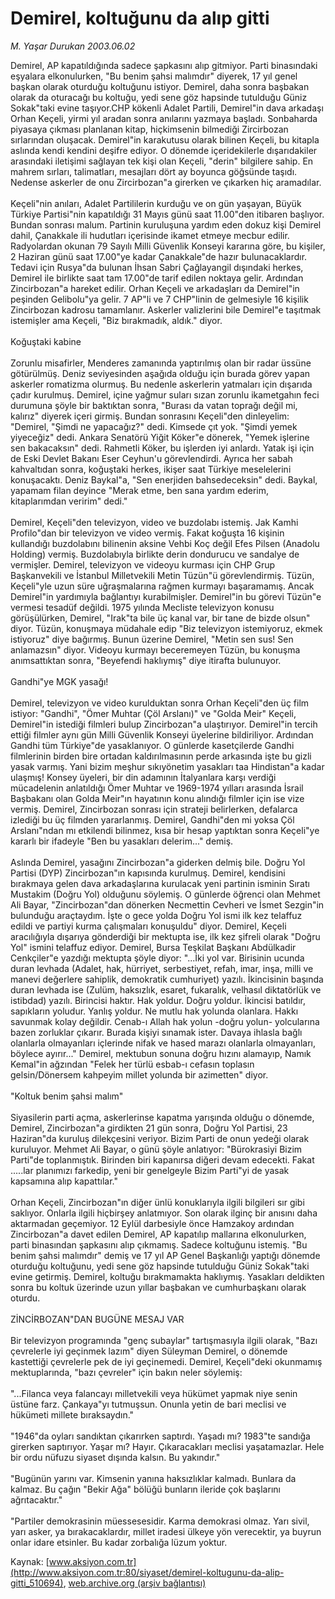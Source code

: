 # Demirel, koltuğunu da alıp gitti

*M. Yaşar Durukan 2003.06.02*

<div class="pNewsDetailMainContent ctx_content" itemprop="articleBody">
 Demirel, AP kapatıldığında sadece şapkasını alıp gitmiyor. Parti binasındaki eşyalara elkonulurken, "Bu benim şahsi malımdır" diyerek, 17 yıl genel başkan olarak oturduğu koltuğunu istiyor. Demirel, daha sonra başbakan olarak da oturacağı bu koltuğu, yedi sene göz hapsinde tutulduğu Güniz Sokak"taki evine taşıyor.CHP kökenli Adalet Partili, Demirel"in dava arkadaşı Orhan Keçeli, yirmi yıl aradan sonra anılarını yazmaya başladı. Sonbaharda piyasaya çıkması planlanan kitap, hiçkimsenin bilmediği Zircirbozan sırlarından oluşacak. Demirel"in karakutusu olarak bilinen Keçeli, bu kitapla aslında kendi kendini deşifre ediyor. O dönemde içeridekilerle dışarıdakiler arasındaki iletişimi sağlayan tek kişi olan Keçeli, "derin" bilgilere sahip. En mahrem sırları, talimatları, mesajları dört ay boyunca göğsünde taşıdı. Nedense askerler de onu Zircirbozan"a girerken ve çıkarken hiç aramadılar.
 <br/>
 <br/>
 Keçeli"nin anıları, Adalet Partililerin kurduğu ve on gün yaşayan, Büyük Türkiye Partisi"nin kapatıldığı 31 Mayıs günü saat 11.00"den itibaren başlıyor. Bundan sonrası malum. Partinin kuruluşuna yardım eden dokuz kişi Demirel dahil, Çanakkale ili hudutları içerisinde ikamet etmeye mecbur edilir. Radyolardan okunan 79 Sayılı Milli Güvenlik Konseyi kararına göre, bu kişiler, 2 Haziran günü saat 17.00"ye kadar Çanakkale"de hazır bulunacaklardır. Tedavi için Rusya"da bulunan İhsan Sabri Çağlayangil dışındaki herkes, Demirel ile birlikte saat tam 17.00"de tarif edilen noktaya gelir. Ardından Zincirbozan"a hareket edilir. Orhan Keçeli ve arkadaşları da Demirel"in peşinden Gelibolu"ya gelir. 7 AP"li ve 7 CHP"linin de gelmesiyle 16 kişilik Zincirbozan kadrosu tamamlanır. Askerler valizlerini bile Demirel"e taşıtmak istemişler ama Keçeli, "Biz bırakmadık, aldık." diyor.
 <br/>
 <br/>
 Koğuştaki kabine
 <br/>
 <br/>
 Zorunlu misafirler, Menderes zamanında yaptırılmış olan bir radar üssüne götürülmüş. Deniz seviyesinden aşağıda olduğu için burada görev yapan askerler romatizma olurmuş. Bu nedenle askerlerin yatmaları için dışarıda çadır kurulmuş. Demirel, içine yağmur suları sızan zorunlu ikametgahın feci durumuna şöyle bir baktıktan sonra, "Burası da vatan toprağı değil mi, kalırız" diyerek içeri girmiş. Bundan sonrasını Keçeli"den dinleyelim: "Demirel, "Şimdi ne yapacağız?" dedi. Kimsede çıt yok. "Şimdi yemek yiyeceğiz" dedi. Ankara Senatörü Yiğit Köker"e dönerek, "Yemek işlerine sen bakacaksın" dedi. Rahmetli Köker, bu işlerden iyi anlardı. Yatak işi için de Eski Devlet Bakanı Eser Ceyhun'u görevlendirdi. Ayrıca her sabah kahvaltıdan sonra, koğuştaki herkes, ikişer saat Türkiye meselelerini konuşacaktı. Deniz Baykal"a, "Sen enerjiden bahsedeceksin" dedi. Baykal, yapamam filan deyince "Merak etme, ben sana yardım ederim, kitaplarımdan veririm" dedi."
 <br/>
 <br/>
 Demirel, Keçeli"den televizyon, video ve buzdolabı istemiş. Jak Kamhi Profilo"dan bir televizyon ve video vermiş. Fakat koğuşta 16 kişinin kullandığı buzdolabını bilinenin aksine Vehbi Koç değil Efes Pilsen (Anadolu Holding) vermiş. Buzdolabıyla birlikte derin dondurucu ve sandalye de vermişler. Demirel, televizyon ve videoyu kurması için CHP Grup Başkanvekili ve İstanbul Milletvekili Metin Tüzün"ü görevlendirmiş. Tüzün, Keçeli"yle uzun süre uğraşmalarına rağmen kurmayı başaramamış. Ancak Demirel"in yardımıyla bağlantıyı kurabilmişler. Demirel"in bu görevi Tüzün"e vermesi tesadüf değildi. 1975 yılında Mecliste televizyon konusu görüşülürken, Demirel, "Irak"ta bile üç kanal var, bir tane de bizde olsun" diyor. Tüzün, konuşmaya müdahale edip "Biz televizyon istemiyoruz, ekmek istiyoruz" diye bağırmış. Bunun üzerine Demirel, "Metin sen sus! Sen anlamazsın" diyor. Videoyu kurmayı beceremeyen Tüzün, bu konuşma anımsattıktan sonra, "Beyefendi haklıymış" diye itirafta bulunuyor.
 <br/>
 <br/>
 Gandhi"ye MGK yasağı!
 <br/>
 <br/>
 Demirel, televizyon ve video kurulduktan sonra Orhan Keçeli"den üç film istiyor: "Gandhi", "Ömer Muhtar (Çöl Arslanı)" ve "Golda Meir" Keçeli, Demirel"in istediği filmleri bulup Zincirbozan"a ulaştırıyor. Demirel"in tercih ettiği filmler aynı gün Milli Güvenlik Konseyi üyelerine bildiriliyor. Ardından Gandhi tüm Türkiye"de yasaklanıyor. O günlerde kasetçilerde Gandhi filmlerinin birden bire ortadan kaldırılmasının perde arkasında işte bu gizli yasak varmış. Yani bizim meşhur sıkıyönetim yasakları taa Hindistan"a kadar ulaşmış! Konsey üyeleri, bir din adamının İtalyanlara karşı verdiği mücadelenin anlatıldığı Ömer Muhtar ve 1969-1974 yılları arasında İsrail Başbakanı olan Golda Meir"ın hayatının konu alındığı filmler için ise vize vermiş. Demirel, Zincirbozan sonrası için strateji belirlerken, defalarca izlediği bu üç filmden yararlanmış. Demirel, Gandhi"den mi yoksa Çöl Arslanı"ndan mı etkilendi bilinmez, kısa bir hesap yaptıktan sonra Keçeli"ye kararlı bir ifadeyle "Ben bu yasakları delerim..." demiş.
 <br/>
 <br/>
 Aslında Demirel, yasağını Zincirbozan"a giderken delmiş bile. Doğru Yol Partisi (DYP) Zincirbozan"ın kapısında kurulmuş. Demirel, kendisini bırakmaya gelen dava arkadaşlarına kurulacak yeni partinin isminin Sıratı Mustakim (Doğru Yol) olduğunu söylemiş. O günlerde öğrenci olan Mehmet Ali Bayar, "Zincirbozan"dan dönerken Necmettin Cevheri ve İsmet Sezgin"in bulunduğu araçtaydım. İşte o gece yolda Doğru Yol ismi ilk kez telaffuz edildi ve partiyi kurma çalışmaları konuşuldu" diyor. Demirel, Keçeli aracılığıyla dışarıya gönderdiği bir mektupta ise, ilk kez şifreli olarak "Doğru Yol" ismini telaffuz ediyor. Demirel, Bursa Teşkilat Başkanı Abdülkadir Cenkçiler"e yazdığı mektupta şöyle diyor: "...İki yol var. Birisinin ucunda duran levhada (Adalet, hak, hürriyet, serbestiyet, refah, imar, inşa, milli ve manevi değerlere sahiplik, demokratik cumhuriyet) yazılı. İkincisinin başında duran levhada ise (Zulüm, haksızlık, esaret, fukaralık, velhasıl diktatörlük ve istibdad) yazılı. Birincisi haktır. Hak yoldur. Doğru yoldur. İkincisi batıldır, sapıkların yoludur. Yanlış yoldur. Ne mutlu hak yolunda olanlara. Hakkı savunmak kolay değildir. Cenab-ı Allah hak yolun -doğru yolun- yolcularına bazen zorluklar çıkarır. Burada kişiyi sınamak ister. Davaya ihlasla bağlı olanlarla olmayanları içlerinde nifak ve hased marazı olanlarla olmayanları, böylece ayırır..." Demirel, mektubun sonuna doğru hızını alamayıp, Namık Kemal"in ağzından "Felek her türlü esbab-ı cefasın toplasın gelsin/Dönersem kahpeyim millet yolunda bir azimetten" diyor.
 <br/>
 <br/>
 "Koltuk benim şahsi malım"
 <br/>
 <br/>
 Siyasilerin parti açma, askerlerinse kapatma yarışında olduğu o dönemde, Demirel, Zincirbozan"a girdikten 21 gün sonra, Doğru Yol Partisi, 23 Haziran"da kuruluş dilekçesini veriyor. Bizim Parti de onun yedeği olarak kuruluyor. Mehmet Ali Bayar, o günü şöyle anlatıyor: "Bürokrasiyi Bizim Parti"de toplanmıştık. Birinden biri kapanırsa diğeri devam edecekti. Fakat .....lar planımızı farkedip, yeni bir genelgeyle Bizim Parti"yi de yasak kapsamına alıp kapattılar."
 <br/>
 <br/>
 Orhan Keçeli, Zincirbozan"ın diğer ünlü konuklarıyla ilgili bilgileri sır gibi saklıyor. Onlarla ilgili hiçbirşey anlatmıyor. Son olarak ilginç bir anısını daha aktarmadan geçemiyor. 12 Eylül darbesiyle önce Hamzakoy ardından Zincirbozan"a davet edilen Demirel, AP kapatılıp mallarına elkonulurken, parti binasından şapkasını alıp çıkmamış. Sadece koltuğunu istemiş. "Bu benim şahsi malımdır" demiş ve 17 yıl AP Genel Başkanlığı yaptığı dönemde oturduğu koltuğunu, yedi sene göz hapsinde tutulduğu Güniz Sokak"taki evine getirmiş. Demirel, koltuğu bırakmamakta haklıymış. Yasakları deldikten sonra bu koltuk üzerinde uzun yıllar başbakan ve cumhurbaşkanı olarak oturdu.
 <br/>
 <br/>
 ZİNCİRBOZAN"DAN BUGÜNE MESAJ VAR
 <br/>
 <br/>
 Bir televizyon programında "genç subaylar" tartışmasıyla ilgili olarak, "Bazı çevrelerle iyi geçinmek lazım" diyen Süleyman Demirel, o dönemde kastettiği çevrelerle pek de iyi geçinemedi. Demirel, Keçeli"deki okunmamış mektuplarında, "bazı çevreler" için bakın neler söylemiş:
 <br/>
 <br/>
 "...Filanca veya falancayı milletvekili veya hükümet yapmak niye senin üstüne farz. Çankaya"yı tutmuşsun. Onunla yetin de bari meclisi ve hükümeti millete bıraksaydın."
 <br/>
 <br/>
 "1946"da oyları sandıktan çıkarırken saptırdı. Yaşadı mı? 1983"te sandığa girerken saptırıyor. Yaşar mı? Hayır. Çıkaracakları meclisi yaşatamazlar. Hele bir ordu nüfuzu siyaset dışında kalsın. Bu yakındır."
 <br/>
 <br/>
 "Bugünün yarını var. Kimsenin yanına haksızlıklar kalmadı. Bunlara da kalmaz. Bu çağın "Bekir Ağa" bölüğü bunların ileride çok başlarını ağrıtacaktır."
 <br/>
 <br/>
 "Partiler demokrasinin müessesesidir. Karma demokrasi olmaz. Yarı sivil, yarı asker, ya bırakacaklardır, millet iradesi ülkeye yön verecektir, ya buyrun onlar idare etsinler. Bu kadar zorbalığa lüzum yoktur.
 <br/>
</div>


Kaynak: [www.aksiyon.com.tr](http://www.aksiyon.com.tr:80/siyaset/demirel-koltugunu-da-alip-gitti_510694), [web.archive.org (arşiv bağlantısı)](http://web.archive.org/web/20160302213521/http://www.aksiyon.com.tr:80/siyaset/demirel-koltugunu-da-alip-gitti_510694)
